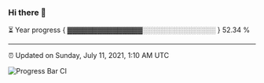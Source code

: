 ### Hi there 👋

⏳ Year progress { ▓▓▓▓▓▓▓▓▓▓▓▓▓▓▓░░░░░░░░░░░░░░░ } 52.34 %

---

⏰ Updated on Sunday, July 11, 2021, 1:10 AM UTC

![Progress Bar CI](https://github.com/arthurbuhl/arthurbuhl/workflows/Progress%20Bar%20CI/badge.svg)
